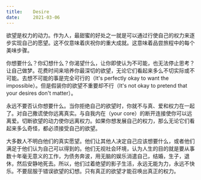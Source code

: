 ```yaml
---
title:    Desire
date:     2021-03-06
---
```


欲望是权力的动力。作为人，最甜蜜的好处之一就是可以通过行使自己的权力来逐步实现自己的愿望。这不仅意味着庆祝你的重大成就。这意味着品尝旅程中的每个美味步骤。

你想要什么？你幻想什么？你渴望什么，让你即使认为不可能，也无法停止思考？让自己做梦。花费时间来培养你最深切的欲望，无论它们看起来多么不切实际或不可能。去想不可能的事是完全可行的（It's perfectly okay to want the impossible）。但是假装你的欲望不重要却不行（It's not okay to pretend that your desires don't matter）。

永远不要否认你想要什么。当你拒绝自己的欲望时，你就不与真、爱和权力在一起了。对自己撒谎使你远离真实。与自我内在（your core）的断开连接使你可以远离爱。切断欲望的动力使你远离权力。如果你想发展自己的权力，那么无论它们看起来多么奇怪，都必须接受自己的欲望。

大多数人不明白他们的真实愿望。他们让其他人决定自己应该想要什么，或者他们满足于他们认为自己可以得到的。他们无视社会环境，认为人生的目的就是要从事数十年毫无意义的工作，为债务奔波，用无脑的娱乐消遣自己，结婚，生子，退休，然后安静地死去。所以，他们过着绝望的影子生活，永远无能为力，永远不快乐。不要屈服于错误欲望的幻想。只有真正的欲望才能召唤出真正的权力。


